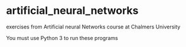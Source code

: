 # artificial_neural_networks

exercises from Artificial neural Networks course at Chalmers University

You must use Python 3 to run these programs
